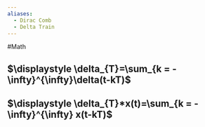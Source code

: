```yaml
---
aliases:
  - Dirac Comb
  - Delta Train
---
```

#Math 
## $\displaystyle \delta_{T}=\sum_{k = -\infty}^{\infty}\delta(t-kT)$
## $\displaystyle \delta_{T}*x(t)=\sum_{k = -\infty}^{\infty} x(t-kT)$
